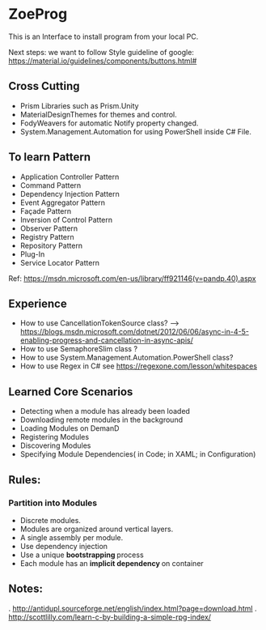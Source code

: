 # ZoeProg
This is an Interface to install program from your local PC.

Next steps: we want to follow Style guideline of google: https://material.io/guidelines/components/buttons.html#



## Cross Cutting
* Prism Libraries such as Prism.Unity
* MaterialDesignThemes for themes and control.
* FodyWeavers for automatic Notify property changed.
* System.Management.Automation for using PowerShell inside C# File.


## To learn Pattern 
* Application Controller Pattern
* Command Pattern
* Dependency Injection Pattern
* Event Aggregator Pattern
* Façade Pattern
* Inversion of Control Pattern
* Observer Pattern
* Registry Pattern
* Repository Pattern
* Plug-In
* Service Locator Pattern

Ref:  https://msdn.microsoft.com/en-us/library/ff921146(v=pandp.40).aspx


## Experience
* How to use CancellationTokenSource class? --> https://blogs.msdn.microsoft.com/dotnet/2012/06/06/async-in-4-5-enabling-progress-and-cancellation-in-async-apis/
* How to use SemaphoreSlim class  ?
* How to use System.Management.Automation.PowerShell class?
* How to use Regex in C# see https://regexone.com/lesson/whitespaces



## Learned Core Scenarios
* Detecting when a module has already been loaded
* Downloading remote modules in the background
* Loading Modules on DemanD
* Registering Modules
* Discovering Modules
* Specifying Module Dependencies( in Code; in XAML;  in Configuration)

## Rules:
### Partition into Modules
  * Discrete modules.
  * Modules are  organized around vertical layers.
  * A single assembly per module.
  * Use dependency injection
  * Use a unique <b> bootstrapping </b> process
  * Each module has an <b>implicit dependency </b> on  container
  
  
  ## Notes:
  . http://antidupl.sourceforge.net/english/index.html?page=download.html
  . http://scottlilly.com/learn-c-by-building-a-simple-rpg-index/
  
  
